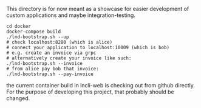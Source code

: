 This directory is for now meant as a showcase for easier development of custom applications and maybe integration-testing.

```
cd docker
docker-compose build
./lnd-bootstrap.sh --up
# check localhost:8280 (which is alice)
# connect your application to localhost:10009 (which is bob)
# e.g. create an invoice via grpc
# alternatively create your invoice like such:
./lnd-bootstrap.sh --invoice
# from alice pay bob that invoice:
./lnd-bootstrap.sh --pay-invoice
```

the current container build in lncli-web is checking out from github directly. For the purpose of developing this project, that probably should be changed.